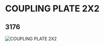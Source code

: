 # COUPLING PLATE 2X2
## 3176
![COUPLING PLATE 2X2](https://lc-www-live-s.legocdn.com/media/bricks/5/2/317602.jpg)